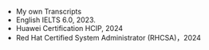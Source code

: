 - My own Transcripts
- English IELTS 6.0,  2023.
- Huawei Certification HCIP,  2024
- Red Hat Certified System Administrator (RHCSA)，2024
